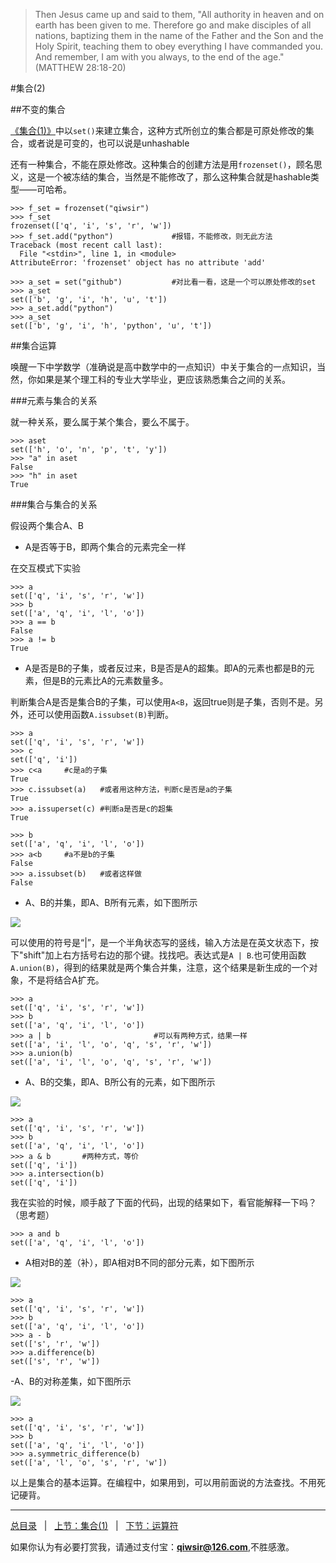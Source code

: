 >Then Jesus came up and said to them, "All authority in heaven and on earth has been given to me. Therefore go and make disciples of all nations, baptizing them in the name of the Father and the Son and the Holy Spirit, teaching them to obey everything I have commanded you. And remember, I am with you always, to the end of the age." (MATTHEW 28:18-20)

#集合(2)

##不变的集合

[《集合(1)》](./118.md)中以`set()`来建立集合，这种方式所创立的集合都是可原处修改的集合，或者说是可变的，也可以说是unhashable

还有一种集合，不能在原处修改。这种集合的创建方法是用`frozenset()`，顾名思义，这是一个被冻结的集合，当然是不能修改了，那么这种集合就是hashable类型——可哈希。

    >>> f_set = frozenset("qiwsir")
    >>> f_set
    frozenset(['q', 'i', 's', 'r', 'w'])
    >>> f_set.add("python")             #报错，不能修改，则无此方法
    Traceback (most recent call last):
      File "<stdin>", line 1, in <module>
    AttributeError: 'frozenset' object has no attribute 'add'
    
    >>> a_set = set("github")           #对比看一看，这是一个可以原处修改的set
    >>> a_set
    set(['b', 'g', 'i', 'h', 'u', 't'])
    >>> a_set.add("python")
    >>> a_set
    set(['b', 'g', 'i', 'h', 'python', 'u', 't'])

##集合运算

唤醒一下中学数学（准确说是高中数学中的一点知识）中关于集合的一点知识，当然，你如果是某个理工科的专业大学毕业，更应该熟悉集合之间的关系。

###元素与集合的关系

就一种关系，要么属于某个集合，要么不属于。

    >>> aset
    set(['h', 'o', 'n', 'p', 't', 'y'])
    >>> "a" in aset
    False
    >>> "h" in aset
    True

###集合与集合的关系

假设两个集合A、B

- A是否等于B，即两个集合的元素完全一样

在交互模式下实验

    >>> a           
    set(['q', 'i', 's', 'r', 'w'])
    >>> b
    set(['a', 'q', 'i', 'l', 'o'])
    >>> a == b
    False
    >>> a != b
    True

- A是否是B的子集，或者反过来，B是否是A的超集。即A的元素也都是B的元素，但是B的元素比A的元素数量多。

判断集合A是否是集合B的子集，可以使用`A<B`，返回true则是子集，否则不是。另外，还可以使用函数`A.issubset(B)`判断。

    >>> a
    set(['q', 'i', 's', 'r', 'w'])
    >>> c
    set(['q', 'i'])
    >>> c<a     #c是a的子集
    True
    >>> c.issubset(a)   #或者用这种方法，判断c是否是a的子集
    True
    >>> a.issuperset(c) #判断a是否是c的超集
    True
    
    >>> b
    set(['a', 'q', 'i', 'l', 'o'])
    >>> a<b     #a不是b的子集
    False
    >>> a.issubset(b)   #或者这样做
    False

- A、B的并集，即A、B所有元素，如下图所示

![](./1images/11901.png)

可以使用的符号是“|”，是一个半角状态写的竖线，输入方法是在英文状态下，按下"shift"加上右方括号右边的那个键。找找吧。表达式是`A | B`.也可使用函数`A.union(B)`，得到的结果就是两个集合并集，注意，这个结果是新生成的一个对象，不是将结合A扩充。

    >>> a
    set(['q', 'i', 's', 'r', 'w'])
    >>> b
    set(['a', 'q', 'i', 'l', 'o'])
    >>> a | b                       #可以有两种方式，结果一样
    set(['a', 'i', 'l', 'o', 'q', 's', 'r', 'w'])
    >>> a.union(b)
    set(['a', 'i', 'l', 'o', 'q', 's', 'r', 'w'])

- A、B的交集，即A、B所公有的元素，如下图所示

![](./1images/11902.png)

    >>> a
    set(['q', 'i', 's', 'r', 'w'])
    >>> b
    set(['a', 'q', 'i', 'l', 'o'])
    >>> a & b       #两种方式，等价
    set(['q', 'i'])
    >>> a.intersection(b)
    set(['q', 'i'])

我在实验的时候，顺手敲了下面的代码，出现的结果如下，看官能解释一下吗？（思考题）

    >>> a and b
    set(['a', 'q', 'i', 'l', 'o'])

- A相对B的差（补），即A相对B不同的部分元素，如下图所示

![](./1images/11903.png)

    >>> a
    set(['q', 'i', 's', 'r', 'w'])
    >>> b
    set(['a', 'q', 'i', 'l', 'o'])
    >>> a - b
    set(['s', 'r', 'w'])
    >>> a.difference(b)
    set(['s', 'r', 'w'])

-A、B的对称差集，如下图所示

![](./1images/11904.png)

    >>> a
    set(['q', 'i', 's', 'r', 'w'])
    >>> b
    set(['a', 'q', 'i', 'l', 'o'])
    >>> a.symmetric_difference(b)
    set(['a', 'l', 'o', 's', 'r', 'w'])

以上是集合的基本运算。在编程中，如果用到，可以用前面说的方法查找。不用死记硬背。

------

[总目录](./index.md)&nbsp;&nbsp;&nbsp;|&nbsp;&nbsp;&nbsp;[上节：集合(1)](./118.md)&nbsp;&nbsp;&nbsp;|&nbsp;&nbsp;&nbsp;[下节：运算符](./120.md)

如果你认为有必要打赏我，请通过支付宝：**qiwsir@126.com**,不胜感激。
